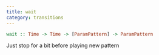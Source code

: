 ```yaml
---
title: wait
category: transitions
---
```


~~~haskell
wait :: Time -> Time -> [ParamPattern] -> ParamPattern
~~~

Just stop for a bit before playing new pattern